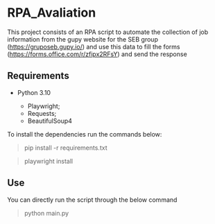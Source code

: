 # RPA_Avaliation

This project consists of an RPA script to automate the collection of job information from the gupy website for the SEB group (https://gruposeb.gupy.io/) and use this data to fill the forms (https://forms.office.com/r/zfipx2RFsY) and send the response

## Requirements

- Python 3.10

  - Playwright;
  - Requests;
  - BeautifulSoup4

To install the dependencies run the commands below:

> pip install -r requirements.txt

> playwright install


## Use

You can directly run the script through the below command
> python main.py
